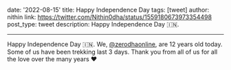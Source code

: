 
date: '2022-08-15'
title: Happy Independence Day
tags: [tweet]
author: nithin
link: https://twitter.com/Nithin0dha/status/1559180673973354498
post_type: tweet
description: Happy Independence Day 🇮🇳.

---

Happy Independence Day 🇮🇳. We, [@zerodhaonline](https://twitter.com/zerodhaonline), are 12 years old today. Some of us have been trekking last 3 days. Thank you from all of us for all the love over the many years ♥
